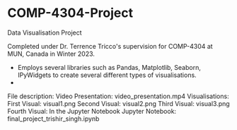 # COMP-4304-Project
Data Visualisation Project

Completed under Dr. Terrence Tricco's supervision for COMP-4304 at MUN, Canada in Winter 2023.

- Employs several libraries such as Pandas, Matplotlib, Seaborn, IPyWidgets to create several different types of visualisations.
- 
File description:
Video Presentation: video_presentation.mp4
Visualisations:
	First Visual: visual1.png
	Second Visual: visual2.png
	Third Visual: visual3.png
	Fourth Visual: In the Jupyter Notebook
Jupyter Notebook:
	final_project_trishir_singh.ipynb
